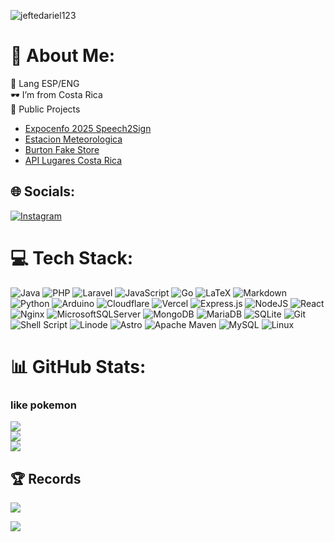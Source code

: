 <img src="https://komarev.com/ghpvc/?username=jeftedariel123&label=Profile%20views&color=0e75b6&style=flat" alt="jeftedariel123" /> </p>

# 💫 About Me:
🎈 Lang ESP/ENG<br>🕶️ I’m from Costa Rica<br>🎯 Public Projects 
  -  <a href="https://github.com/jeftedariel/expocenfo-2025-speech2sign" target="blank">Expocenfo 2025 Speech2Sign</a>
  -  <a href="https://github.com/jeftedariel/estacion-meteorologica" target="blank">Estacion Meteorologica</a>
  -  <a href="https://github.com/jeftedariel/Burton" target="blank">Burton Fake Store</a>
  -  <a href="https://github.com/jeftedariel/api-lugares-costarica" target="blank">API Lugares Costa Rica</a>

## 🌐 Socials:
[![Instagram](https://img.shields.io/badge/Instagram-%23E4405F.svg?logo=Instagram&logoColor=white)](https://instagram.com/jeftedariel) 

# 💻 Tech Stack:
![Java](https://img.shields.io/badge/java-%23ED8B00.svg?style=for-the-badge&logo=openjdk&logoColor=white) ![PHP](https://img.shields.io/badge/php-%23323330.svg?style=for-the-badge&logo=php&logoColor=%23F7DF1E) ![Laravel](https://img.shields.io/badge/laravel-%23323330.svg?style=for-the-badge&logo=laravel&logoColor=%23F7DF1E) ![JavaScript](https://img.shields.io/badge/javascript-%23323330.svg?style=for-the-badge&logo=javascript&logoColor=%23F7DF1E)  ![Go](https://img.shields.io/badge/go-%2300ADD8.svg?style=for-the-badge&logo=go&logoColor=white) ![LaTeX](https://img.shields.io/badge/latex-%23008080.svg?style=for-the-badge&logo=latex&logoColor=white) ![Markdown](https://img.shields.io/badge/markdown-%23000000.svg?style=for-the-badge&logo=markdown&logoColor=white) ![Python](https://img.shields.io/badge/python-3670A0?style=for-the-badge&logo=python&logoColor=ffdd54) ![Arduino](https://img.shields.io/badge/arduino-3670A0?style=for-the-badge&logo=arduino&logoColor=ffdd54) ![Cloudflare](https://img.shields.io/badge/Cloudflare-F38020?style=for-the-badge&logo=Cloudflare&logoColor=white) ![Vercel](https://img.shields.io/badge/vercel-%23000000.svg?style=for-the-badge&logo=vercel&logoColor=white) ![Express.js](https://img.shields.io/badge/express.js-%23404d59.svg?style=for-the-badge&logo=express&logoColor=%2361DAFB) ![NodeJS](https://img.shields.io/badge/node.js-6DA55F?style=for-the-badge&logo=node.js&logoColor=white) ![React](https://img.shields.io/badge/react-%2320232a.svg?style=for-the-badge&logo=react&logoColor=%2361DAFB) ![Nginx](https://img.shields.io/badge/nginx-%23009639.svg?style=for-the-badge&logo=nginx&logoColor=white) ![MicrosoftSQLServer](https://img.shields.io/badge/Microsoft%20SQL%20Server-CC2927?style=for-the-badge&logo=microsoft%20sql%20server&logoColor=white) ![MongoDB](https://img.shields.io/badge/MongoDB-%234ea94b.svg?style=for-the-badge&logo=mongodb&logoColor=white) ![MariaDB](https://img.shields.io/badge/MariaDB-003545?style=for-the-badge&logo=mariadb&logoColor=white) ![SQLite](https://img.shields.io/badge/sqlite-%2307405e.svg?style=for-the-badge&logo=sqlite&logoColor=white) ![Git](https://img.shields.io/badge/git-%23F05033.svg?style=for-the-badge&logo=git&logoColor=white) ![Shell Script](https://img.shields.io/badge/shell_script-%23121011.svg?style=for-the-badge&logo=gnu-bash&logoColor=white) ![Linode](https://img.shields.io/badge/linode-00A95C?style=for-the-badge&logo=linode&logoColor=white) ![Astro](https://img.shields.io/badge/astro-%232C2052.svg?style=for-the-badge&logo=astro&logoColor=white) ![Apache Maven](https://img.shields.io/badge/Apache%20Maven-C71A36?style=for-the-badge&logo=Apache%20Maven&logoColor=white) ![MySQL](https://img.shields.io/badge/mysql-4479A1.svg?style=for-the-badge&logo=mysql&logoColor=white) ![Linux](https://img.shields.io/badge/linux-%23121011.svg?style=for-the-badge&logo=linux&logoColor=yellow)

# 📊 GitHub Stats:
### like pokemon


![](https://github-readme-stats.vercel.app/api?username=jeftedariel&theme=catppuccin_mocha&hide_border=false&include_all_commits=true&count_private=true)<br/>
![](https://github-readme-streak-stats.herokuapp.com/?user=jeftedariel&theme=catppuccin_mocha&hide_border=false)<br/>
![](https://github-readme-stats.vercel.app/api/top-langs/?username=jeftedariel&hide=html&theme=catppuccin_mocha&hide_border=false&include_all_commits=true&count_private=true&layout=compact&langs_count=16)


## 🏆 Records
![](https://github-profile-trophy.vercel.app/?username=jeftedariel&theme=catppuccin_mocha&no-frame=true&no-bg=false&margin-w=4)


<a href=#><img src="contributions.svg"></a>
